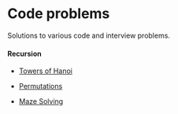 # Code problems
Solutions to various code and interview problems.

#### Recursion

* [Towers of Hanoi](https://github.com/ivanmmarkovic/Code-problems/blob/master/codingproblems/src/main/java/ivanmarkovic/codingproblems/recursion/TowersOfHanoi.java)

* [Permutations](https://github.com/ivanmmarkovic/Code-problems/blob/master/codingproblems/src/main/java/ivanmarkovic/codingproblems/recursion/Permutations.java)

* [Maze Solving](https://github.com/ivanmmarkovic/Code-problems/blob/master/codingproblems/src/main/java/ivanmarkovic/codingproblems/recursion/MazeSolving.java)





